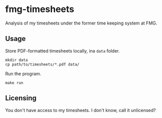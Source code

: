 # fmg-timesheets

Analysis of my timesheets under the former time keeping system at FMG.

## Usage

Store PDF-formatted timesheets locally, ina `data` folder.

```
mkdir data
cp path/to/timesheets/*.pdf data/
```

Run the program.

```
make run
```

## Licensing

You don't have access to my timesheets.
I don't know, call it unlicensed?

